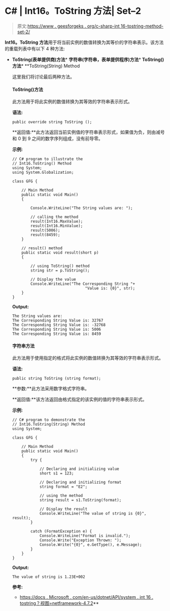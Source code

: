 # C# | Int16。ToString 方法| Set–2

> 原文:[https://www . geesforgeks . org/c-sharp-int 16-tostring-method-set-2/](https://www.geeksforgeeks.org/c-sharp-int16-tostring-method-set-2/)

**Int16。ToString 方法**用于将当前实例的数值转换为其等价的字符串表示。该方法的重载列表中有以下 4 种方法:

*   **ToString(表单提供商)方法***   **字符串(字符串，表单提供程序)方法***   **ToString()方法***   **ToString(String) Method

    这里我们将讨论最后两种方法。

    #### ToString()方法

    此方法用于将此实例的数值转换为其等效的字符串表示形式。

    **语法:**

    ```
    public override string ToString ();
    ```

    **返回值:**此方法返回当前实例值的字符串表示形式，如果值为负，则由减号和 0 到 9 之间的数字序列组成，没有前导零。

    **示例:**

    ```
    // C# program to illustrate the
    // Int16.ToString() Method
    using System;
    using System.Globalization;

    class GFG {

        // Main Method
        public static void Main()
        {

            Console.WriteLine("The String values are: ");

            // calling the method
            result(Int16.MaxValue);
            result(Int16.MinValue);
            result(5006);
            result(8459);
        }

        // result() method
        public static void result(short p)
        {

            // using ToString() method
            string str = p.ToString();

            // Display the value
            Console.WriteLine("The Corresponding String "+
                                    "Value is: {0}", str);
        }
    }
    ```

    **Output:**

    ```
    The String values are: 
    The Corresponding String Value is: 32767
    The Corresponding String Value is: -32768
    The Corresponding String Value is: 5006
    The Corresponding String Value is: 8459

    ```

    #### 字符串方法

    此方法用于使用指定的格式将此实例的数值转换为其等效的字符串表示形式。

    **语法:**

    ```
    public string ToString (string format);
    ```

    **参数:**此方法采用数字格式字符串。

    **返回值:**该方法返回由格式指定的该实例的值的字符串表示形式。

    **示例:**

    ```
    // C# program to demonstrate the
    // Int16.ToString(String) Method
    using System;

    class GFG {

        // Main Method
        public static void Main()
        {
            try {

                // Declaring and initializing value
                short s1 = 123;

                // Declaring and initializing format
                string format = "E2";

                // using the method
                string result = s1.ToString(format);

                // Display the result
                Console.WriteLine("The value of string is {0}", result);
            }

            catch (FormatException e) {
                Console.WriteLine("Format is invalid.");
                Console.Write("Exception Thrown: ");
                Console.Write("{0}", e.GetType(), e.Message);
            }
        }
    }
    ```

    **Output:**

    ```
    The value of string is 1.23E+002

    ```

    **参考:**

    *   [https://docs . Microsoft . com/en-us/dotnet/API/system . int 16 . tostring？视图=netframework-4.7.2](https://docs.microsoft.com/en-us/dotnet/api/system.int16.tostring?view=netframework-4.7.2)**